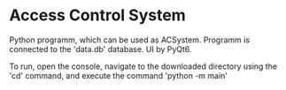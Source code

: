 # Access Control System

Python programm, which can be used as ACSystem. Programm is connected to the 'data.db' database. UI by PyQt6.

To run, open the console, navigate to the downloaded directory using the 'cd' command, and execute the command 'python -m main'
